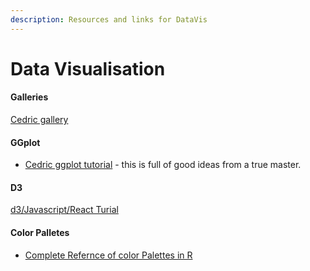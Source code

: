 ```yaml
---
description: Resources and links for DataVis
---
```


# Data Visualisation

#### Galleries

[Cedric gallery](https://www.cedricscherer.com/top/dataviz/)

#### GGplot

* [Cedric ggplot tutorial](https://www.cedricscherer.com/2019/05/17/the-evolution-of-a-ggplot-ep.-1/#polish) - this is full of good ideas from a true master.

#### D3

[d3/Javascript/React Turial](https://www.youtube.com/watch?v=2LhoCfjm8R4&ab_channel=freeCodeCamp.org)

#### Color Palletes

* [Complete Refernce of color Palettes in R](https://github.com/EmilHvitfeldt/r-color-palettes)







